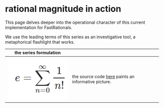 # rational magnitude in action

This page delves deeper into the operational character of this current implementation for FastRationals.

We use the leading terms of this series as an investigative tool, a metaphorical flashlight that works.

|      the series formulation         |                                                              |
|:-----------------------------------:|:-------------------------------------------------------------|
| ![e_series](assets/e_series.PNG)    |   the source code [here](https://github.com/JeffreySarnoff/FastRationals.jl/blob/master/docs/src/metaphoricalflashlight.md) paints an informative picture.  |


